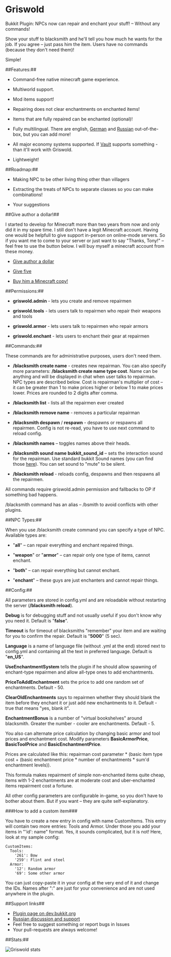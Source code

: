 Griswold
=========

Bukkit Plugin: NPCs now can repair and enchant your stuff! – Without any commands!

Show your stuff to blacksmith and he'll tell you how much he wants for the job. If you agree – just pass him the item. Users have no commands (because they don't need them)!

Simple!

##Features:##

* Command-free native minecraft game experience.

* Multiworld support.

* Mod items support!

* Repairing does not clear enchantments on enchanted items!

* Items that are fully repaired can be enchanted (optional)!

* Fully multilingual. There are english, [German](https://github.com/toxuin/Griswold/blob/master/de_DE.yml) and [Russian](https://github.com/toxuin/Griswold/blob/master/ru_RU.yml) out-of-the-box, but you can add more!

* All major economy systems supported. If [Vault](http://dev.bukkit.org/server-mods/vault/) supports something - than it'll work with Griswold.

* Lightweight!

##Roadmap:##

* Making NPC to be other living thing other than villagers

* Extracting the treats of NPCs to separate classes so you can make combinations!

* Your suggestions

##Give author a dollar!##

I started to develop for Minecraft more than two years from now and only did it in my spare time. I still don't have a legit Minecraft account. Having one would be helpfull to give support in-person on online-mode servers. So if you want me to come to your server or just want to say "Thanks, Tony!" – feel free to use the button below. I will buy myself a minecraft account from these money.

* [Give author a dollar](https://www.paypal.com/cgi-bin/webscr?business=3YDH29HLTFR7E&item_number=github&cmd=_xclick&currency_code=CAD&amount=1&item_name=Give%20Tony%20a%20dollar)

* [Give five](https://www.paypal.com/cgi-bin/webscr?business=3YDH29HLTFR7E&item_number=github&cmd=_xclick&currency_code=CAD&amount=1&item_name=Give%20Tony%20five%20bucks)

* [Buy him a Minecraft copy!](https://www.paypal.com/cgi-bin/webscr?business=3YDH29HLTFR7E&item_number=github&cmd=_xclick&currency_code=CAD&amount=1&item_name=A%20Minecraft%20copy%20for%20Tony)

##Permissions:##

* **griswold.admin** - lets you create and remove repairmen

* **griswold.tools** - lets users talk to repairmen who repair their weapons and tools

* **griswold.armor** - lets users talk to repairmen who repair armors

* **griswold.enchant** - lets users to enchant their gear at repairmen

##Commands:##

These commands are for administrative purposes, users don't need them.

* **/blacksmith create name** - creates new repairman. You can also specify more parameters: **/blacksmith create name type cost**. Name can be anything and will be displayed in chat when user talks to repairman. NPC types are described below. Cost is repairman's multiplier of cost – it can be greater than 1 to make prices higher or below 1 to make prices lower. Prices are rounded to 2 digits after comma.

* **/blacksmith list** - lists all the repairmen ever created

* **/blacksmith remove name** - removes a particular repairman

* **/blacksmith despawn** / **respawn** - despawns or respawns all repairmen. Config is not re-read, you have to use next command to reload config.

* **/blacksmith names** – toggles names above their heads.

* **/blacksmith sound name bukkit_sound_id** – sets the interaction sound for the repairman. Use standard bukkit Sound names (you can find those [here](http://jd.bukkit.org/rb/apidocs/org/bukkit/Sound.html)). You can set sound to "mute" to be silent.

* **/blacksmith reload** - reloads config, despawns and then respawns all the repairmen.

All commands require griswold.admin permission and fallbacks to OP if something bad happens.

/blacksmith command has an alias – /bsmith to avoid conflicts with other plugins.

##NPC Types:##

When you use /blacksmith create command you can specify a type of NPC. Available types are:

* "**all**" – can repair everything and enchant repaired things.

* "**weapon**" or "**armor**" – can repair only one type of items, cannot enchant.

* "**both**" – can repair everything but cannot enchant.

* "**enchant**"  – these guys are just enchanters and cannot repair things.

##Config:##

All parameters are stored in config.yml and are reloadable without restarting the server (**/blacksmith reload**). 

**Debug** is for debugging stuff and not usually useful if you don't know why you need it. Default is "**false**".

**Timeout** is for timeout of blacksmiths "remember" your item and are waiting for you to confirm the repair. Default is "**5000**" (5 sec).

**Language** is a name of language file (without .yml at the end) stored next to config.yml and containing all the text in preferred language. Default is "**en_US**".

**UseEnchantmentSystem** tells the plugin if he should allow spawning of enchant-type repairmen and allow all-type ones to add enchantments.

**PriceToAddEnchantment** sets the price to add one random set of enchantments. Default - 50.

**ClearOldEnchantments** says to repairmen whether they should blank the item before they enchant it or just add new enchantments to it. Default - true that means "yes, blank it".

**EnchantmentBonus** is a number of "virtual bookshelves" around blacksmith. Greater the number - cooler are enchantments. Default - 5.

You also can alternate price calculation by changing basic armor and tool prices and enchantment cost. Modify parameters **BasicArmorPrice**, **BasicToolPrice** and **BasicEnchantmentPrice**.

Prices are calculated like this: repairman cost parameter \* (basic item type cost + (basic enchantment price \* number of enchantments \* sum'd enchantment levels)).

This formula makes repairment of simple non-enchanted items quite cheap, items with 1-2 enchantments are at moderate cost and uber-enchanted items repairment cost a fortune.

All other config parameters are configurable in-game, so you don't have to bother about them. But if you want – they are quite self-explanatory.

###How to add a custom item###

You have to create a new entry in config with name CustomItems. This entry will contain two more entries: Tools and Armor. Under those you add your items in "'id': name" format.
Yes, it sounds complicated, but it is not! Here, look at my sample config:

    CustomItems:
      Tools:
        '261': Bow
        '259': Flint and steel
      Armor:
        '12': Random armor
        '69': Some other armor

You can just copy-paste it in your config at the very end of it and change the IDs. Names after ":" are just for your convenience and are not used anywhere in the plugin.

##Support links##

* [Plugin page on dev.bukkit.org](http://dev.bukkit.org/bukkit-plugins/griswold/)
* [Russian discussion and support](http://rubukkit.org/threads/15343/)
* Feel free to suggest something or report bugs in Issues
* Your pull-requests are always welcome!

##Stats:##

![Griswold stats](http://mcstats.org/signature/griswold.png)